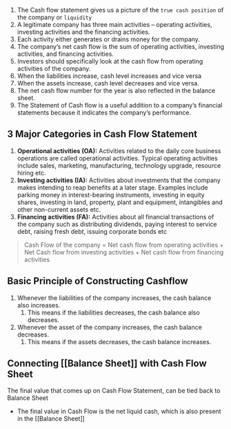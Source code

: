 1.  The Cash flow statement gives us a picture of the `true cash position` of the company or `liquidity`
2.  A legitimate company has three main activities – operating activities, investing activities and the financing activities.
3.  Each activity either generates or drains money for the company.
4.  The company’s net cash flow is the sum of operating activities, investing activities, and financing activities.
5.  Investors should specifically look at the cash flow from operating activities of the company.
6.  When the liabilities increase, cash level increases and vice versa
7.  When the assets increase, cash level decreases and vice versa.
8.  The net cash flow number for the year is also reflected in the balance sheet.
9.  The Statement of Cash flow is a useful addition to a company’s financial statements because it indicates the company’s performance.

## 3 Major Categories in Cash Flow Statement

1.  **Operational activities (OA):** Activities related to the daily core business operations are called operational activities. Typical operating activities include sales, marketing, manufacturing, technology upgrade, resource hiring etc.
2.  **Investing activities (IA):** Activities about investments that the company makes intending to reap benefits at a later stage. Examples include parking money in interest-bearing instruments, investing in equity shares, investing in land, property, plant and equipment, intangibles and other non-current assets etc.
3.  **Financing activities (FA):** Activities about all financial transactions of the company such as distributing dividends, paying interest to service debt, raising fresh debt, issuing corporate bonds etc

> Cash Flow of the company = Net cash flow from operating activities + Net Cash flow from investing activities + Net cash flow from financing activities

## Basic Principle of Constructing Cashflow 

1.  Whenever the liabilities of the company increases, the cash balance also increases.
    1.  This means if the liabilities decreases, the cash balance also decreases.
2.  Whenever the asset of the company increases, the cash balance decreases.
    1.  This means if the assets decreases, the cash balance increases.

## Connecting [[Balance Sheet]] with Cash Flow Sheet
The final value that comes up on Cash Flow Statement, can be tied back to Balance Sheet 

- The final value in Cash Flow is the net liquid cash, which is also present in the [[Balance Sheet]]